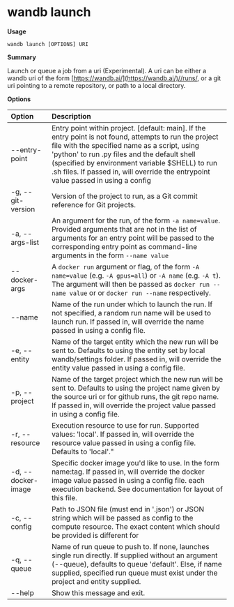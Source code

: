 # wandb launch

**Usage**

`wandb launch [OPTIONS] URI`

**Summary**

Launch or queue a job from a uri \(Experimental\). A uri can be either a wandb uri of the form [https://wandb.ai/](https://wandb.ai/)//runs/, or a git uri pointing to a remote repository, or path to a local directory.

**Options**

| **Option** | **Description** |
| :--- | :--- |
| --entry-point | Entry point within project. \[default: main\].   If the entry point is not found, attempts to run the project file with the specified name as a script, using 'python' to run .py files and the default shell \(specified by environment variable $SHELL\) to run .sh files. If passed in, will override the entrypoint value passed in using a config |
| -g, --git-version | Version of the project to run, as a Git commit reference for Git projects. |
| -a, --args-list | An argument for the run, of the form `-a name=value`. Provided arguments that are not in the list of arguments for an entry point will be passed to the corresponding entry point as command-line arguments in the form `--name value` |
| --docker-args | A `docker run` argument or flag, of the form `-A name=value` \(e.g. `-A gpus=all`\) or `-A name` \(e.g. `-A t`\). The argument will then be passed as `docker run --name value` or or `docker run --name` respectively. |
| --name | Name of the run under which to launch the  run. If not specified, a random run name will be used to launch run. If passed in, will override the name passed in using a config file. |
| -e, --entity  | Name of the target entity which the new run  will be sent to. Defaults to using the entity set by local wandb/settings folder. If passed in, will override the entity value passed in using a config file. |
| -p, --project  | Name of the target project which the new run   will be sent to. Defaults to using the project name given by the source uri or for github runs, the git repo name. If passed in, will override the project value passed in using a config file. |
| -r, --resource | Execution resource to use for run. Supported  values: 'local'. If passed in, will override the resource value passed in using a config file. Defaults to 'local'." |
| -d, --docker-image | Specific docker image you'd like to use. In the form name:tag. If passed in, will override the docker image value passed in using a config file. each execution backend. See documentation for layout of this file. |
| -c, --config | Path to JSON file \(must end in '.json'\) or  JSON string which will be passed as config to the compute resource. The exact content which should be provided is different for |
| -q, --queue | Name of run queue to push to. If none,  launches single run directly. If supplied without an argument \(--queue\), defaults to queue 'default'. Else, if name supplied, specified run queue must exist under the project and entity supplied. |
| --help | Show this message and exit. |

